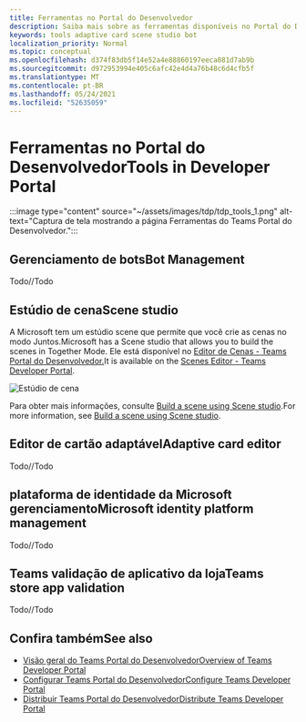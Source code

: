 ```yaml
---
title: Ferramentas no Portal do Desenvolvedor
description: Saiba mais sobre as ferramentas disponíveis no Portal do Desenvolvedor.
keywords: tools adaptive card scene studio bot
localization_priority: Normal
ms.topic: conceptual
ms.openlocfilehash: d374f83db5f14e52a4e88860197eeca881d7ab9b
ms.sourcegitcommit: d972953994e405c6afc42e4d4a76b48c6d4cfb5f
ms.translationtype: MT
ms.contentlocale: pt-BR
ms.lasthandoff: 05/24/2021
ms.locfileid: "52635059"
---
```

# <a name="tools-in-developer-portal"></a><span data-ttu-id="fcd1d-104">Ferramentas no Portal do Desenvolvedor</span><span class="sxs-lookup"><span data-stu-id="fcd1d-104">Tools in Developer Portal</span></span>

:::image type="content" source="~/assets/images/tdp/tdp_tools_1.png" alt-text="Captura de tela mostrando a página Ferramentas do Teams Portal do Desenvolvedor.":::

## <a name="bot-management"></a><span data-ttu-id="fcd1d-106">Gerenciamento de bots</span><span class="sxs-lookup"><span data-stu-id="fcd1d-106">Bot Management</span></span>

<span data-ttu-id="fcd1d-107">Todo</span><span class="sxs-lookup"><span data-stu-id="fcd1d-107">//Todo</span></span>

## <a name="scene-studio"></a><span data-ttu-id="fcd1d-108">Estúdio de cena</span><span class="sxs-lookup"><span data-stu-id="fcd1d-108">Scene studio</span></span>

<span data-ttu-id="fcd1d-109">A Microsoft tem um estúdio scene que permite que você crie as cenas no modo Juntos.</span><span class="sxs-lookup"><span data-stu-id="fcd1d-109">Microsoft has a Scene studio that allows you to build the scenes in Together Mode.</span></span> <span data-ttu-id="fcd1d-110">Ele está disponível no [Editor de Cenas - Teams Portal do Desenvolvedor.](https://dev.teams.microsoft.com/scenes)</span><span class="sxs-lookup"><span data-stu-id="fcd1d-110">It is available on the [Scenes Editor - Teams Developer Portal](https://dev.teams.microsoft.com/scenes).</span></span>

![Estúdio de cena](~/assets/images/apps-in-meetings/scene-design-studio.png)

<span data-ttu-id="fcd1d-112">Para obter mais informações, consulte [Build a scene using Scene studio](../apps-in-teams-meetings/teams-together-mode.md#build-a-scene-using-the-scene-studio).</span><span class="sxs-lookup"><span data-stu-id="fcd1d-112">For more information, see [Build a scene using Scene studio](../apps-in-teams-meetings/teams-together-mode.md#build-a-scene-using-the-scene-studio).</span></span>

## <a name="adaptive-card-editor"></a><span data-ttu-id="fcd1d-113">Editor de cartão adaptável</span><span class="sxs-lookup"><span data-stu-id="fcd1d-113">Adaptive card editor</span></span>

<span data-ttu-id="fcd1d-114">Todo</span><span class="sxs-lookup"><span data-stu-id="fcd1d-114">//Todo</span></span>

## <a name="microsoft-identity-platform-management"></a><span data-ttu-id="fcd1d-115">plataforma de identidade da Microsoft gerenciamento</span><span class="sxs-lookup"><span data-stu-id="fcd1d-115">Microsoft identity platform management</span></span>

<span data-ttu-id="fcd1d-116">Todo</span><span class="sxs-lookup"><span data-stu-id="fcd1d-116">//Todo</span></span>

## <a name="teams-store-app-validation"></a><span data-ttu-id="fcd1d-117">Teams validação de aplicativo da loja</span><span class="sxs-lookup"><span data-stu-id="fcd1d-117">Teams store app validation</span></span>

<span data-ttu-id="fcd1d-118">Todo</span><span class="sxs-lookup"><span data-stu-id="fcd1d-118">//Todo</span></span>

## <a name="see-also"></a><span data-ttu-id="fcd1d-119">Confira também</span><span class="sxs-lookup"><span data-stu-id="fcd1d-119">See also</span></span>

* [<span data-ttu-id="fcd1d-120">Visão geral do Teams Portal do Desenvolvedor</span><span class="sxs-lookup"><span data-stu-id="fcd1d-120">Overview of Teams Developer Portal</span></span>](~/concepts/build-and-test/teams-developer-portal.md)
* [<span data-ttu-id="fcd1d-121">Configurar Teams Portal do Desenvolvedor</span><span class="sxs-lookup"><span data-stu-id="fcd1d-121">Configure Teams Developer Portal</span></span>](~/concepts/tdp-configuration.md)
* [<span data-ttu-id="fcd1d-122">Distribuir Teams Portal do Desenvolvedor</span><span class="sxs-lookup"><span data-stu-id="fcd1d-122">Distribute Teams Developer Portal</span></span>](~/concepts/tdp-distribute.md)